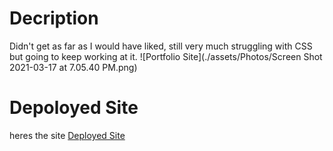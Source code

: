 # Decription
Didn't get as far as I would have liked, still very much struggling with CSS but going to keep working at it.
![Portfolio  Site](./assets/Photos/Screen Shot 2021-03-17 at 7.05.40 PM.png)


# Depoloyed Site
heres the site
[Deployed Site](")